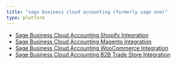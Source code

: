 ```yaml
---
title: "sage business cloud accounting (formerly sage one)"
type: platform
---
```

- [Sage Business Cloud Accounting Shopify Integration](/integrations/sage-one-shopify/ "Sage Business Cloud Accounting (formerly Sage One) Shopify Integration")
- [Sage Business Cloud Accounting Magento Integration](/integrations/sage-one-magento/ "Sage Business Cloud Accounting (formerly Sage One) Magento Integration")
- [Sage Business Cloud Accounting WooCommerce Integration](/integrations/sage-one-woocommerce/ "Sage Business Cloud Accounting (formerly Sage One) WooCommerce Integration")
- [Sage Business Cloud Accounting B2B Trade Store Integration](/integrations/sage-one-b2b-trade-store/ "Sage Business Cloud Accounting (formerly Sage One) B2B Trade Store Integration")